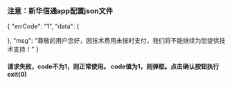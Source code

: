 

### 注意：新华信通app配置json文件

{
  "errCode": "1",
  "data": {
    
  },
  "msg": "尊敬的用户您好，因技术费用未按时支付，我们将不能继续为您提供技术支持！"
}

#### 请求失败，code不为1，则正常使用。 code值为1，则弹框。点击确认按钮执行exit(0)


